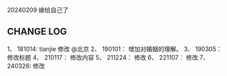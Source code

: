 
20240209 嫁给自己了

## CHANGE LOG

1、  181014: tianjie 修改 @北京
2、  190101： 增加对婚姻的理解。
3、  190305： 修改标题
4、  210117： 修改内容 
5、  211224： 修改
6、  221107： 修改
7、  240326:  修改

